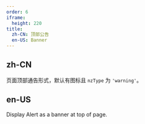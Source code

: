 ```yaml
---
order: 6
iframe:
  height: 220
title:
  zh-CN: 顶部公告
  en-US: Banner
---
```


## zh-CN

页面顶部通告形式，默认有图标且 `nzType` 为 `'warning'`。

## en-US

Display Alert as a banner at top of page.
